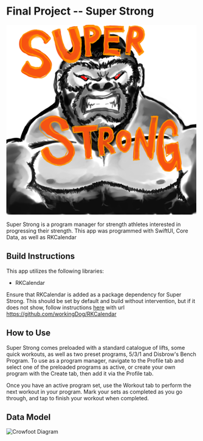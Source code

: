 # Final Project -- Super Strong

<img src="/Super%20Strong/Super%20Strong/Assets.xcassets/AppIcon.appiconset/1024.png" width="500" height="500" />

Super Strong is a program manager for strength athletes interested in progressing their strength. This app was programmed with SwiftUI, Core Data, as well as RKCalendar

## Build Instructions
This app utilizes the following libraries:
* RKCalendar

Ensure that RKCalendar is added as a package dependency for Super Strong.
This should be set by default and build without intervention, but if it does not show, follow instructions [here](https://developer.apple.com/documentation/xcode/adding_package_dependencies_to_your_app) with url https://github.com/workingDog/RKCalendar

## How to Use ##
Super Strong comes preloaded with a standard catalogue of lifts, some quick workouts, as well as two preset programs, 5/3/1 and Disbrow's Bench Program. To use as a program manager, navigate to the Profile tab and select one of the preloaded programs as active, or create your own program with the Create tab, then add it via the Profile tab.

Once you have an active program set, use the Workout tab to perform the next workout in your program. Mark your sets as completed as you go through, and tap to finish your workout when completed. 

## Data Model ##
![Crowfoot Diagram](/media/final_proj_crowfoot.png)
